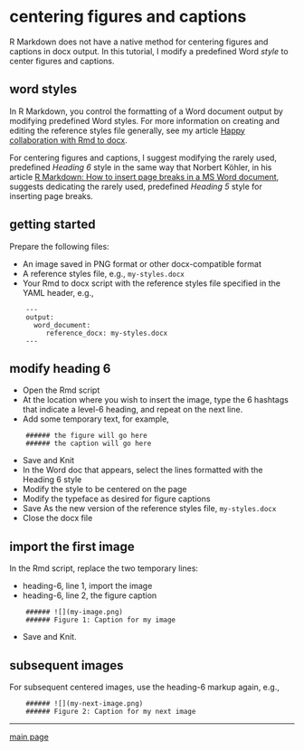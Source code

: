 
# centering figures and captions

R Markdown does not have a native method for centering figures and
captions in docx output. In this tutorial, I modify a predefined Word
*style* to center figures and captions.

## word styles

In R Markdown, you control the formatting of a Word document output by
modifying predefined Word styles. For more information on creating and
editing the reference styles file generally, see my article [Happy
collaboration with Rmd to
docx](http://rmarkdown.rstudio.com/articles_docx.html).

For centering figures and captions, I suggest modifying the rarely used,
predefined *Heading 6* style in the same way that Norbert Köhler, in his
article [R Markdown: How to insert page breaks in a MS Word
document](http://datascienceplus.com/r-markdown-how-to-insert-page-breaks-in-a-ms-word-document/),
suggests dedicating the rarely used, predefined *Heading 5* style for
inserting page breaks.

## getting started

Prepare the following files:

  - An image saved in PNG format or other docx-compatible format
  - A reference styles file, e.g., `my-styles.docx`
  - Your Rmd to docx script with the reference styles file specified in
    the YAML header, e.g.,

<!-- end list -->

``` 
    ---
    output:
      word_document:
         reference_docx: my-styles.docx
    ---
```

## modify heading 6

  - Open the Rmd script  
  - At the location where you wish to insert the image, type the 6
    hashtags that indicate a level-6 heading, and repeat on the next
    line.
  - Add some temporary text, for example,

<!-- end list -->

``` 
    ###### the figure will go here 
    ###### the caption will go here
```

  - Save and Knit
  - In the Word doc that appears, select the lines formatted with the
    Heading 6 style
  - Modify the style to be centered on the page
  - Modify the typeface as desired for figure captions
  - Save As the new version of the reference styles file,
    `my-styles.docx`
  - Close the docx file

## import the first image

In the Rmd script, replace the two temporary lines:

  - heading-6, line 1, import the image
  - heading-6, line 2, the figure caption

<!-- end list -->

``` 
    ###### ![](my-image.png) 
    ###### Figure 1: Caption for my image 
```

  - Save and Knit.

## subsequent images

For subsequent centered images, use the heading-6 markup again, e.g.,

``` 
    ###### ![](my-next-image.png) 
    ###### Figure 2: Caption for my next image 
```

-----

[main page](../README.md)
